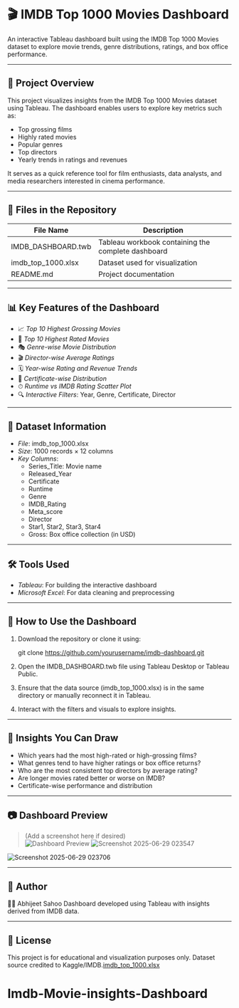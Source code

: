 # 🎬 IMDB Top 1000 Movies Dashboard

An interactive Tableau dashboard built using the IMDB Top 1000 Movies dataset to explore movie trends, genre distributions, ratings, and box office performance.

---

## 📌 Project Overview

This project visualizes insights from the IMDB Top 1000 Movies dataset using Tableau. The dashboard enables users to explore key metrics such as:

- Top grossing films
- Highly rated movies
- Popular genres
- Top directors
- Yearly trends in ratings and revenues

It serves as a quick reference tool for film enthusiasts, data analysts, and media researchers interested in cinema performance.

---

## 📁 Files in the Repository

| File Name                 | Description                                       |
|--------------------------|---------------------------------------------------|
| IMDB_DASHBOARD.twb     | Tableau workbook containing the complete dashboard |
| imdb_top_1000.xlsx     | Dataset used for visualization                   |
| README.md              | Project documentation                            | 

---

## 📊 Key Features of the Dashboard

- 📈 *Top 10 Highest Grossing Movies*
- 🌟 *Top 10 Highest Rated Movies*
- 🎭 *Genre-wise Movie Distribution*
- 🎬 *Director-wise Average Ratings*
- 🗓 *Year-wise Rating and Revenue Trends*
- 🎫 *Certificate-wise Distribution*
- ⏱ *Runtime vs IMDB Rating Scatter Plot*
- 🔍 *Interactive Filters*: Year, Genre, Certificate, Director

---

## 📂 Dataset Information

- *File*: imdb_top_1000.xlsx
- *Size*: 1000 records × 12 columns
- *Key Columns*:
  - Series_Title: Movie name
  - Released_Year
  - Certificate
  - Runtime
  - Genre
  - IMDB_Rating
  - Meta_score
  - Director
  - Star1, Star2, Star3, Star4
  - Gross: Box office collection (in USD)

---

## 🛠 Tools Used

- *Tableau*: For building the interactive dashboard
- *Microsoft Excel*: For data cleaning and preprocessing

---

## 🚀 How to Use the Dashboard

1. Download the repository or clone it using:
   
   git clone https://github.com/yourusername/imdb-dashboard.git
   
2. Open the IMDB_DASHBOARD.twb file using Tableau Desktop or Tableau Public.
3. Ensure that the data source (imdb_top_1000.xlsx) is in the same directory or manually reconnect it in Tableau.
4. Interact with the filters and visuals to explore insights.

---

## 🧠 Insights You Can Draw

- Which years had the most high-rated or high-grossing films?
- What genres tend to have higher ratings or box office returns?
- Who are the most consistent top directors by average rating?
- Are longer movies rated better or worse on IMDB?
- Certificate-wise performance and distribution

---

## 📷 Dashboard Preview

> (Add a screenshot here if desired)  
> ![Dashboard Preview]()
![Screenshot 2025-06-29 023547](https://github.com/user-attachments/assets/6a54dd0d-bc3e-401b-afe0-3a6305488ab2)
>
> 
![Screenshot 2025-06-29 023706](https://github.com/user-attachments/assets/b3ab0552-732e-49e5-b9b0-22afc6782d19)

---

## 📝 Author

👩‍💻 Abhijeet Sahoo
Dashboard developed using Tableau with insights derived from IMDB data.

---



## 📃 License

This project is for educational and visualization purposes only. Dataset source credited to Kaggle/IMDB.[imdb_top_1000.xlsx](https://github.com/user-attachments/files/22058706/imdb_top_1000.xlsx)
# Imdb-Movie-insights-Dashboard
